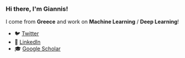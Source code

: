 ### Hi there, I'm Giannis!

I come from **Greece** and work on **Machine Learning** / **Deep Learning**!

- 🐦 [Twitter](https://twitter.com/JohnGatop)
- 💼 [LinkedIn](https://www.linkedin.com/in/ioannis-gatopoulos-296625126/)
- 🎓 [Google Scholar](https://scholar.google.com/citations?user=Tb0yDfkAAAAJ&hl=en)


<!--
**ioangatop/ioangatop** is a ✨ _special_ ✨ repository because its `README.md` (this file) appears on your GitHub profile.

Here are some ideas to get you started:

- 🔭 I’m currently working on ...
- 🌱 I’m currently learning ...
- 👯 I’m looking to collaborate on ...
- 🤔 I’m looking for help with ...
- 💬 Ask me about ...
- 📫 How to reach me: ...
- 😄 Pronouns: ...
- ⚡ Fun fact: ...
-->
